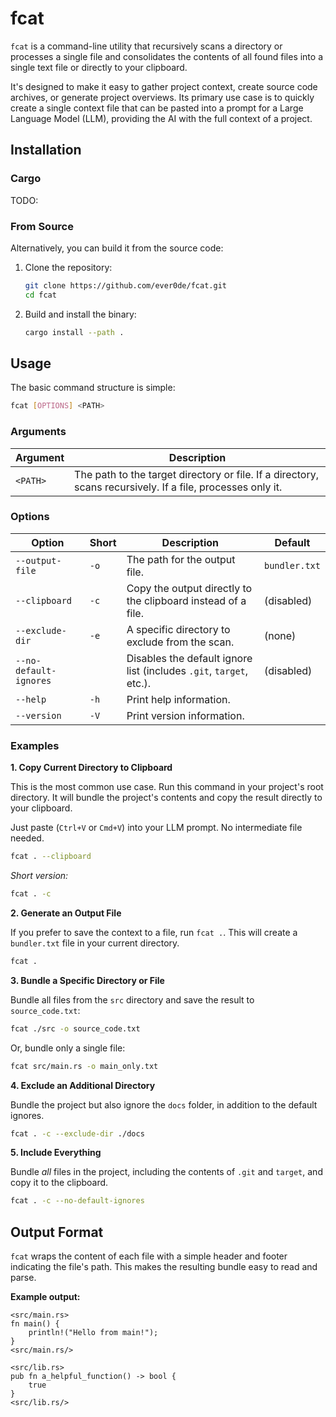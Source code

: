 # fcat

`fcat` is a command-line utility that recursively scans a directory or processes a single file and consolidates the contents of all found files into a single text file or directly to your clipboard.

It's designed to make it easy to gather project context, create source code archives, or generate project overviews. Its primary use case is to quickly create a single context file that can be pasted into a prompt for a Large Language Model (LLM), providing the AI with the full context of a project.

## Installation

### Cargo

TODO:

### From Source

Alternatively, you can build it from the source code:

1.  Clone the repository:

    ```bash
    git clone https://github.com/ever0de/fcat.git
    cd fcat
    ```

2.  Build and install the binary:

    ```bash
    cargo install --path .
    ```

## Usage

The basic command structure is simple:

```bash
fcat [OPTIONS] <PATH>
```

### Arguments

| Argument | Description                                                                                              |
| -------- | -------------------------------------------------------------------------------------------------------- |
| `<PATH>` | The path to the target directory or file. If a directory, scans recursively. If a file, processes only it. |

### Options

| Option                 | Short | Description                                                        | Default       |
| ---------------------- | ----- | ------------------------------------------------------------------ | ------------- |
| `--output-file`        | `-o`  | The path for the output file.                                      | `bundler.txt` |
| `--clipboard`          | `-c`  | Copy the output directly to the clipboard instead of a file.       | (disabled)    |
| `--exclude-dir`        | `-e`  | A specific directory to exclude from the scan.                     | (none)        |
| `--no-default-ignores` |       | Disables the default ignore list (includes `.git`, `target`, etc.). | (disabled)    |
| `--help`               | `-h`  | Print help information.                                            |               |
| `--version`            | `-V`  | Print version information.                                         |               |

### Examples

**1. Copy Current Directory to Clipboard**

This is the most common use case. Run this command in your project's root directory. It will bundle the project's contents and copy the result directly to your clipboard.

Just paste (`Ctrl+V` or `Cmd+V`) into your LLM prompt. No intermediate file needed.

```bash
fcat . --clipboard
```

*Short version:*

```bash
fcat . -c
```

**2. Generate an Output File**

If you prefer to save the context to a file, run `fcat .`. This will create a `bundler.txt` file in your current directory.

```bash
fcat .
```

**3. Bundle a Specific Directory or File**

Bundle all files from the `src` directory and save the result to `source_code.txt`:

```bash
fcat ./src -o source_code.txt
```

Or, bundle only a single file:

```bash
fcat src/main.rs -o main_only.txt
```

**4. Exclude an Additional Directory**

Bundle the project but also ignore the `docs` folder, in addition to the default ignores.

```bash
fcat . -c --exclude-dir ./docs
```

**5. Include Everything**

Bundle *all* files in the project, including the contents of `.git` and `target`, and copy it to the clipboard.

```bash
fcat . -c --no-default-ignores
```

## Output Format

`fcat` wraps the content of each file with a simple header and footer indicating the file's path. This makes the resulting bundle easy to read and parse.

**Example output:**

```text
<src/main.rs>
fn main() {
    println!("Hello from main!");
}
<src/main.rs/>

<src/lib.rs>
pub fn a_helpful_function() -> bool {
    true
}
<src/lib.rs/>
```
